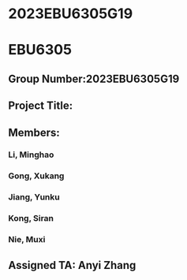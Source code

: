 # 2023EBU6305G19
# EBU6305
## Group Number:2023EBU6305G19
## Project Title:
## Members:
### Li, Minghao
### Gong, Xukang
### Jiang, Yunku
### Kong, Siran
### Nie, Muxi
## Assigned TA: Anyi Zhang
